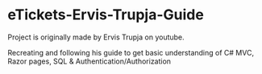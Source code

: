 # eTickets-Ervis-Trupja-Guide

Project is originally made by Ervis Trupja on youtube. 

Recreating and following his guide to get basic understanding of C# MVC, Razor pages, SQL & Authentication/Authorization
